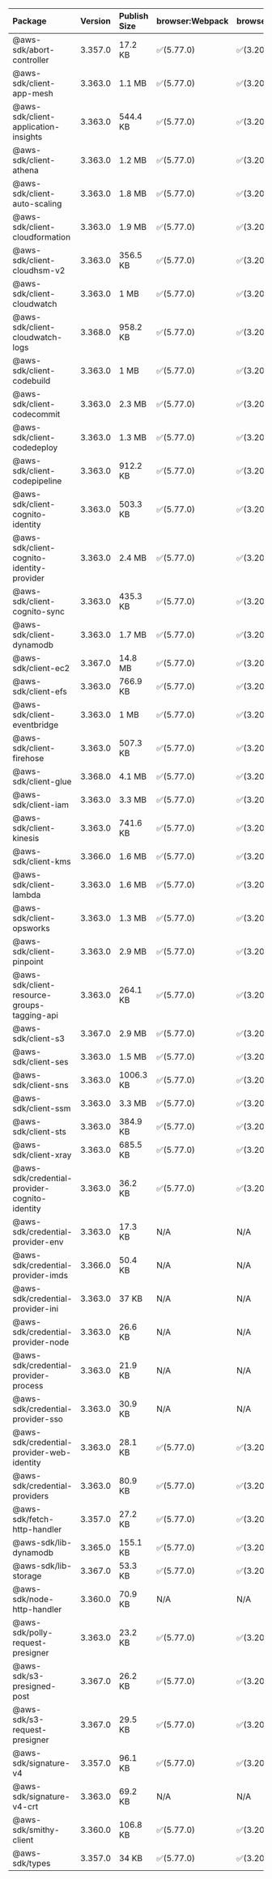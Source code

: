 | Package | Version | Publish Size | browser:Webpack | browser:Rollup | browser:EsBuild |
| :------ | :------ | :----------- | :------ | :----- | :------- |
|@aws-sdk/abort-controller|3.357.0|17.2 KB|✅(5.77.0)|✅(3.20.2)|✅(0.17.15)|
|@aws-sdk/client-app-mesh|3.363.0|1.1 MB|✅(5.77.0)|✅(3.20.2)|✅(0.17.15)|
|@aws-sdk/client-application-insights|3.363.0|544.4 KB|✅(5.77.0)|✅(3.20.2)|✅(0.17.15)|
|@aws-sdk/client-athena|3.363.0|1.2 MB|✅(5.77.0)|✅(3.20.2)|✅(0.17.15)|
|@aws-sdk/client-auto-scaling|3.363.0|1.8 MB|✅(5.77.0)|✅(3.20.2)|✅(0.17.15)|
|@aws-sdk/client-cloudformation|3.363.0|1.9 MB|✅(5.77.0)|✅(3.20.2)|✅(0.17.15)|
|@aws-sdk/client-cloudhsm-v2|3.363.0|356.5 KB|✅(5.77.0)|✅(3.20.2)|✅(0.17.15)|
|@aws-sdk/client-cloudwatch|3.363.0|1 MB|✅(5.77.0)|✅(3.20.2)|✅(0.17.15)|
|@aws-sdk/client-cloudwatch-logs|3.368.0|958.2 KB|✅(5.77.0)|✅(3.20.2)|✅(0.17.15)|
|@aws-sdk/client-codebuild|3.363.0|1 MB|✅(5.77.0)|✅(3.20.2)|✅(0.17.15)|
|@aws-sdk/client-codecommit|3.363.0|2.3 MB|✅(5.77.0)|✅(3.20.2)|✅(0.17.15)|
|@aws-sdk/client-codedeploy|3.363.0|1.3 MB|✅(5.77.0)|✅(3.20.2)|✅(0.17.15)|
|@aws-sdk/client-codepipeline|3.363.0|912.2 KB|✅(5.77.0)|✅(3.20.2)|✅(0.17.15)|
|@aws-sdk/client-cognito-identity|3.363.0|503.3 KB|✅(5.77.0)|✅(3.20.2)|✅(0.17.15)|
|@aws-sdk/client-cognito-identity-provider|3.363.0|2.4 MB|✅(5.77.0)|✅(3.20.2)|✅(0.17.15)|
|@aws-sdk/client-cognito-sync|3.363.0|435.3 KB|✅(5.77.0)|✅(3.20.2)|✅(0.17.15)|
|@aws-sdk/client-dynamodb|3.363.0|1.7 MB|✅(5.77.0)|✅(3.20.2)|✅(0.17.15)|
|@aws-sdk/client-ec2|3.367.0|14.8 MB|✅(5.77.0)|✅(3.20.2)|✅(0.17.15)|
|@aws-sdk/client-efs|3.363.0|766.9 KB|✅(5.77.0)|✅(3.20.2)|✅(0.17.15)|
|@aws-sdk/client-eventbridge|3.363.0|1 MB|✅(5.77.0)|✅(3.20.2)|✅(0.17.15)|
|@aws-sdk/client-firehose|3.363.0|507.3 KB|✅(5.77.0)|✅(3.20.2)|✅(0.17.15)|
|@aws-sdk/client-glue|3.368.0|4.1 MB|✅(5.77.0)|✅(3.20.2)|✅(0.17.15)|
|@aws-sdk/client-iam|3.363.0|3.3 MB|✅(5.77.0)|✅(3.20.2)|✅(0.17.15)|
|@aws-sdk/client-kinesis|3.363.0|741.6 KB|✅(5.77.0)|✅(3.20.2)|✅(0.17.15)|
|@aws-sdk/client-kms|3.366.0|1.6 MB|✅(5.77.0)|✅(3.20.2)|✅(0.17.15)|
|@aws-sdk/client-lambda|3.363.0|1.6 MB|✅(5.77.0)|✅(3.20.2)|✅(0.17.15)|
|@aws-sdk/client-opsworks|3.363.0|1.3 MB|✅(5.77.0)|✅(3.20.2)|✅(0.17.15)|
|@aws-sdk/client-pinpoint|3.363.0|2.9 MB|✅(5.77.0)|✅(3.20.2)|✅(0.17.15)|
|@aws-sdk/client-resource-groups-tagging-api|3.363.0|264.1 KB|✅(5.77.0)|✅(3.20.2)|✅(0.17.15)|
|@aws-sdk/client-s3|3.367.0|2.9 MB|✅(5.77.0)|✅(3.20.2)|✅(0.17.15)|
|@aws-sdk/client-ses|3.363.0|1.5 MB|✅(5.77.0)|✅(3.20.2)|✅(0.17.15)|
|@aws-sdk/client-sns|3.363.0|1006.3 KB|✅(5.77.0)|✅(3.20.2)|✅(0.17.15)|
|@aws-sdk/client-ssm|3.363.0|3.3 MB|✅(5.77.0)|✅(3.20.2)|✅(0.17.15)|
|@aws-sdk/client-sts|3.363.0|384.9 KB|✅(5.77.0)|✅(3.20.2)|✅(0.17.15)|
|@aws-sdk/client-xray|3.363.0|685.5 KB|✅(5.77.0)|✅(3.20.2)|✅(0.17.15)|
|@aws-sdk/credential-provider-cognito-identity|3.363.0|36.2 KB|✅(5.77.0)|✅(3.20.2)|✅(0.17.15)|
|@aws-sdk/credential-provider-env|3.363.0|17.3 KB|N/A|N/A|N/A|
|@aws-sdk/credential-provider-imds|3.366.0|50.4 KB|N/A|N/A|N/A|
|@aws-sdk/credential-provider-ini|3.363.0|37 KB|N/A|N/A|N/A|
|@aws-sdk/credential-provider-node|3.363.0|26.6 KB|N/A|N/A|N/A|
|@aws-sdk/credential-provider-process|3.363.0|21.9 KB|N/A|N/A|N/A|
|@aws-sdk/credential-provider-sso|3.363.0|30.9 KB|N/A|N/A|N/A|
|@aws-sdk/credential-provider-web-identity|3.363.0|28.1 KB|✅(5.77.0)|✅(3.20.2)|✅(0.17.15)|
|@aws-sdk/credential-providers|3.363.0|80.9 KB|✅(5.77.0)|✅(3.20.2)|✅(0.17.15)|
|@aws-sdk/fetch-http-handler|3.357.0|27.2 KB|✅(5.77.0)|✅(3.20.2)|✅(0.17.15)|
|@aws-sdk/lib-dynamodb|3.365.0|155.1 KB|✅(5.77.0)|✅(3.20.2)|✅(0.17.15)|
|@aws-sdk/lib-storage|3.367.0|53.3 KB|✅(5.77.0)|✅(3.20.2)|✅(0.17.15)|
|@aws-sdk/node-http-handler|3.360.0|70.9 KB|N/A|N/A|N/A|
|@aws-sdk/polly-request-presigner|3.363.0|23.2 KB|✅(5.77.0)|✅(3.20.2)|✅(0.17.15)|
|@aws-sdk/s3-presigned-post|3.367.0|26.2 KB|✅(5.77.0)|✅(3.20.2)|✅(0.17.15)|
|@aws-sdk/s3-request-presigner|3.367.0|29.5 KB|✅(5.77.0)|✅(3.20.2)|✅(0.17.15)|
|@aws-sdk/signature-v4|3.357.0|96.1 KB|✅(5.77.0)|✅(3.20.2)|✅(0.17.15)|
|@aws-sdk/signature-v4-crt|3.363.0|69.2 KB|N/A|N/A|N/A|
|@aws-sdk/smithy-client|3.360.0|106.8 KB|✅(5.77.0)|✅(3.20.2)|✅(0.17.15)|
|@aws-sdk/types|3.357.0|34 KB|✅(5.77.0)|✅(3.20.2)|✅(0.17.15)|
